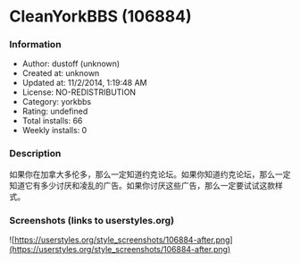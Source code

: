 # CleanYorkBBS (106884)

### Information
- Author: dustoff (unknown)
- Created at: unknown
- Updated at: 11/2/2014, 1:19:48 AM
- License: NO-REDISTRIBUTION
- Category: yorkbbs
- Rating: undefined
- Total installs: 66
- Weekly installs: 0


### Description
如果你在加拿大多伦多，那么一定知道约克论坛。如果你知道约克论坛，那么一定知道它有多少讨厌和凌乱的广告。如果你讨厌这些广告，那么一定要试试这款样式。


### Screenshots (links to userstyles.org)
![https://userstyles.org/style_screenshots/106884-after.png](https://userstyles.org/style_screenshots/106884-after.png)


